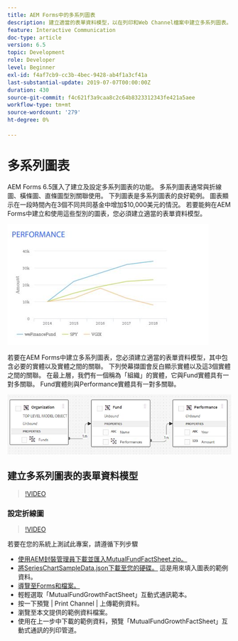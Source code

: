 ```yaml
---
title: AEM Forms中的多系列圖表
description: 建立適當的表單資料模型，以在列印和Web Channel檔案中建立多系列圖表。
feature: Interactive Communication
doc-type: article
version: 6.5
topic: Development
role: Developer
level: Beginner
exl-id: f4af7cb9-cc3b-4bec-9428-ab4f1a3cf41a
last-substantial-update: 2019-07-07T00:00:00Z
duration: 430
source-git-commit: f4c621f3a9caa8c2c64b8323312343fe421a5aee
workflow-type: tm+mt
source-wordcount: '279'
ht-degree: 0%

---
```


# 多系列圖表

AEM Forms 6.5匯入了建立及設定多系列圖表的功能。 多系列圖表通常與折線圖、橫條圖、直條圖型別關聯使用。 下列圖表是多系列圖表的良好範例。 圖表顯示在一段時間內在3個不同共同基金中增加$10,000美元的情況。 若要能夠在AEM Forms中建立和使用這些型別的圖表，您必須建立適當的表單資料模型。

![多系列圖表](assets/series_charts.png)

若要在AEM Forms中建立多系列圖表，您必須建立適當的表單資料模型，其中包含必要的實體以及實體之間的關聯。 下列熒幕擷圖會反白顯示實體以及這3個實體之間的關聯。 在最上層，我們有一個稱為「組織」的實體，它與Fund實體具有一對多關聯。 Fund實體則與Performance實體具有一對多關聯。

![表單資料模型](assets/form_data_model.png)

## 建立多系列圖表的表單資料模型

>[!VIDEO](https://video.tv.adobe.com/v/26352?quality=12&learn=on)

### 設定折線圖

>[!VIDEO](https://video.tv.adobe.com/v/26353?quality=12&learn=on)

若要在您的系統上測試此專案，請遵循下列步驟

* [使用AEM封裝管理員下載並匯入MutualFundFactSheet.zip。](assets/mutualfundfactsheet.zip)
* [將SeriesChartSampleData.json下載至您的硬碟。](assets/serieschartsampledata.json) 這是用來填入圖表的範例資料。
* [導覽至Forms和檔案。](http://localhost:4502/aem/forms.html/content/dam/formsanddocuments)
* 輕輕選取「MutualFundGrowthFactSheet」互動式通訊範本。
* 按一下預覽 | Print Channel | 上傳範例資料。
* 瀏覽至本文提供的範例資料檔案。
* 使用在上一步中下載的範例資料，預覽「MutualFundGrowthFactSheet」互動式通訊的列印管道。
